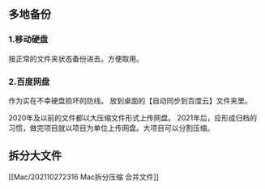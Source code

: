 ## 多地备份
###  1.移动硬盘
按正常的文件夹状态备份进去。方便取用。

### 2.百度网盘
作为实在不幸硬盘损坏的防线。
放到桌面的【自动同步到百度云】文件夹里。

2020年及以前的文件都以大压缩文件形式上传网盘。
2021年后，应形成归档的习惯，做完项目就以项目为单位上传网盘。大项目可以分割压缩。

## 拆分大文件
[[Mac/202110272316 Mac拆分压缩 合并文件]]